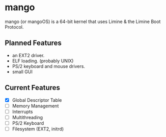 # mango
mango (or mangoOS) is a 64-bit kernel that uses Limine & the Limine Boot Protocol.
## Planned Features
- an EXT2 driver.
- ELF loading. (probably UNIX)
- PS/2 keyboard and mouse drivers.
- small GUI
## Current Features
- [X] Global Descriptor Table
- [ ] Memory Management
- [ ] Interrupts
- [ ] Multithreading
- [ ] PS/2 Keyboard 
- [ ] Filesystem (EXT2, initrd)